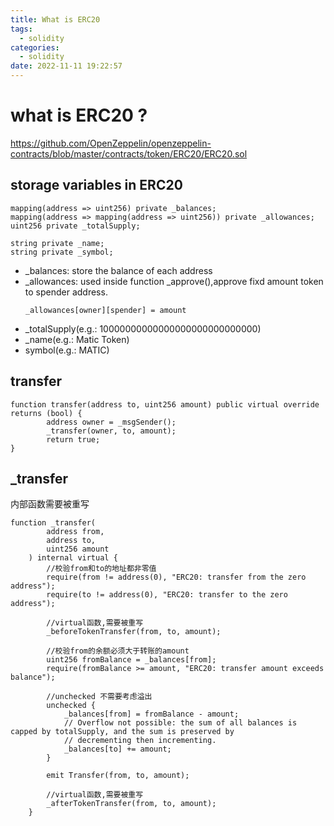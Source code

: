 ```yaml
---
title: What is ERC20
tags:
  - solidity
categories:
  - solidity
date: 2022-11-11 19:22:57
---
```


# what is ERC20 ?

<https://github.com/OpenZeppelin/openzeppelin-contracts/blob/master/contracts/token/ERC20/ERC20.sol>

## storage variables in ERC20

```
mapping(address => uint256) private _balances;
mapping(address => mapping(address => uint256)) private _allowances;
uint256 private _totalSupply;

string private _name;
string private _symbol;
```

- \_balances:
  store the balance of each address
- \_allowances:
  used inside function \_approve(),approve fixd amount token to spender address.
  ```
  _allowances[owner][spender] = amount
  ```
- \_totalSupply(e.g.: 10000000000000000000000000000)
- \_name(e.g.: Matic Token)
- symbol(e.g.: MATIC)

## transfer

```
function transfer(address to, uint256 amount) public virtual override returns (bool) {
        address owner = _msgSender();
        _transfer(owner, to, amount);
        return true;
}
```

## \_transfer

内部函数需要被重写

```
function _transfer(
        address from,
        address to,
        uint256 amount
    ) internal virtual {
        //校验from和to的地址都非零值
        require(from != address(0), "ERC20: transfer from the zero address");
        require(to != address(0), "ERC20: transfer to the zero address");

        //virtual函数,需要被重写
        _beforeTokenTransfer(from, to, amount);

        //校验from的余额必须大于转账的amount
        uint256 fromBalance = _balances[from];
        require(fromBalance >= amount, "ERC20: transfer amount exceeds balance");

        //unchecked 不需要考虑溢出
        unchecked {
            _balances[from] = fromBalance - amount;
            // Overflow not possible: the sum of all balances is capped by totalSupply, and the sum is preserved by
            // decrementing then incrementing.
            _balances[to] += amount;
        }

        emit Transfer(from, to, amount);

        //virtual函数,需要被重写
        _afterTokenTransfer(from, to, amount);
    }
```
